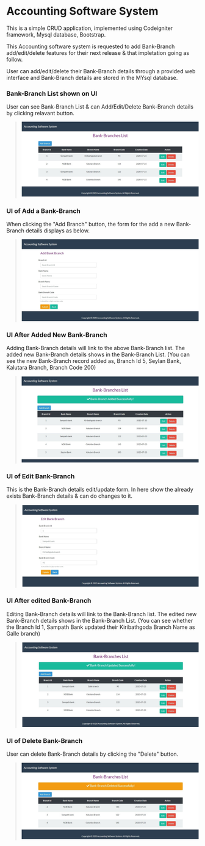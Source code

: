 # Accounting Software System
 
 This is a simple CRUD application, implemented using Codeigniter framework, Mysql database, Bootstrap.
 
 This Accounting software system is requested to add Bank-Branch add/edit/delete features for their next release & that impletation going as follow.   
 
 User can add/edit/delete their Bank-Branch details through a provided web interface and Bank-Branch details are stored in the MYsql database.
 
 
 ### Bank-Branch List shown on UI
 
 User can see Bank-Branch List & can Add/Edit/Delete Bank-Branch details by clicking relavant button.
 
 >![Alt text](images/Bank-Branch_List_UI.jpg)

 
 ### UI of Add a Bank-Branch
 
 When clicking the "Add Branch" button, the form for the add a new Bank-Branch details displays as below.
 
 >![Alt text](images/Add_Branch_UI.jpg)
 
 
 ### UI After Added New Bank-Branch
 
 Adding Bank-Branch details will link to the above Bank-Branch list. The added new Bank-Branch details shows in the Bank-Branch List. (You can see the new Bank-Branch record added as, Branch Id 5, Seylan Bank, Kalutara Branch, Branch Code 200)
 
 >![Alt text](images/UI_After_Added_New_Branch.jpg)
 
 
 ### UI of Edit Bank-Branch 
 
 This is the Bank-Branch details edit/update form. In here show the already exists Bank-Branch details & can do changes to it.
 
 >![Alt text](images/Edit_Branch_UI.jpg)
 
 
 ### UI After edited Bank-Branch
 
 Editing Bank-Branch details will link to the Bank-Branch list. The edited new Bank-Branch details shows in the Bank-Branch List. (You can see whether the Branch Id 1, Sampath Bank updated their Kiribathgoda Branch Name as Galle branch)
 
 >![Alt text](images/UI_After_Edit_Branch.jpg)
 
 
 ### UI of Delete Bank-Branch 
 
 User can delete Bank-Branch details by clicking the "Delete" button.

 >![Alt text](images/Delete_Branch_UI.jpg)